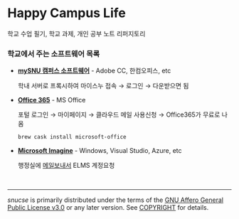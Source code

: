 Happy Campus Life
========
학교 수업 필기, 학교 과제, 개인 공부 노트 리퍼지토리

### 학교에서 주는 소프트웨어 목록
*   **[mySNU 캠퍼스 소프트웨어]** - Adobe CC, 한컴오피스, etc

    학내 서버로 프록시하여 마이스누 접속 &rarr; 로그인 &rarr; 다운받으면 됨

*   **[Office 365]** - MS Office

    포털 로그인 &rarr; 마이페이지 &rarr; 클라우드 메일 사용신청 &rarr;
    Office365가 무료로 나옴

    ```bash
    brew cask install microsoft-office
    ```

*   **[Microsoft Imagine]** - Windows, Visual Studio, Azure, etc

    행정실에 [메일보내서](mailto:esjee@cse.snu.ac.kr) ELMS 계정요청

<br>

--------

*snucse* is primarily distributed under the terms of the [GNU Affero General
Public License v3.0] or any later version. See [COPYRIGHT] for details.

[mySNU 캠퍼스 소프트웨어]: http://board.snu.ac.kr/apiboard/574
[Office 365]: http://my.snu.ac.kr/mysnu/
[Microsoft Imagine]: https://e5.onthehub.com/WebStore/ProductsByMajorVersionList.aspx?ws=812e428b-f413-e211-a76f-f04da23e67f6
[GNU Affero General Public License v3.0]: LICENSE
[COPYRIGHT]: COPYRIGHT
